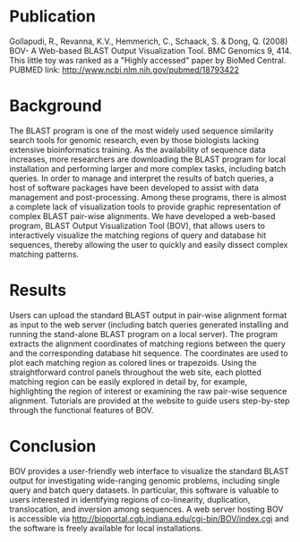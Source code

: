 # Publication
Gollapudi, R., Revanna, K.V., Hemmerich, C., Schaack, S. & Dong, Q. (2008) BOV- A Web-based BLAST Output Visualization Tool. BMC Genomics 9, 414. This little toy was ranked as a "Highly accessed" paper by BioMed Central.
PUBMED link: http://www.ncbi.nlm.nih.gov/pubmed/18793422

# Background
The BLAST program is one of the most widely used sequence similarity search tools for genomic research, even by those biologists lacking extensive bioinformatics training. As the availability of sequence data increases, more researchers are downloading the BLAST program for local installation and performing larger and more complex tasks, including batch queries. In order to manage and interpret the results of batch queries, a host of software packages have been developed to assist with data management and post-processing. Among these programs, there is almost a complete lack of visualization tools to provide graphic representation of complex BLAST pair-wise alignments. We have developed a web-based program, BLAST Output Visualization Tool (BOV), that allows users to interactively visualize the matching regions of query and database hit sequences, thereby allowing the user to quickly and easily dissect complex matching patterns.

# Results
Users can upload the standard BLAST output in pair-wise alignment format as input to the web server (including batch queries generated installing and running the stand-alone BLAST program on a local server). The program extracts the alignment coordinates of matching regions between the query and the corresponding database hit sequence. The coordinates are used to plot each matching region as colored lines or trapezoids. Using the straightforward control panels throughout the web site, each plotted matching region can be easily explored in detail by, for example, highlighting the region of interest or examining the raw pair-wise sequence alignment. Tutorials are provided at the website to guide users step-by-step through the functional features of BOV.

# Conclusion
BOV provides a user-friendly web interface to visualize the standard BLAST output for investigating wide-ranging genomic problems, including single query and batch query datasets. In particular, this software is valuable to users interested in identifying regions of co-linearity, duplication, translocation, and inversion among sequences. A web server hosting BOV is accessible via http://bioportal.cgb.indiana.edu/cgi-bin/BOV/index.cgi and the software is freely available for local installations.
